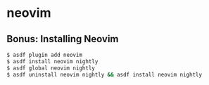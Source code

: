 # neovim


## Bonus: Installing Neovim
```sh
$ asdf plugin add neovim
$ asdf install neovim nightly
$ asdf global neovim nightly
$ asdf uninstall neovim nightly && asdf install neovim nightly
```
